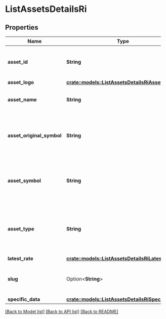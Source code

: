 # ListAssetsDetailsRi

## Properties

Name | Type | Description | Notes
------------ | ------------- | ------------- | -------------
**asset_id** | **String** | Defines the unique ID of the specific asset. | 
**asset_logo** | [**crate::models::ListAssetsDetailsRiAssetLogo**](ListAssetsDetailsRI_assetLogo.md) |  | 
**asset_name** | **String** | Specifies the name of the asset in question. | 
**asset_original_symbol** | **String** | Specifies the asset's original symbol as introduced by its founders. | 
**asset_symbol** | **String** | Specifies the asset's unique symbol in the Crypto APIs listings. | 
**asset_type** | **String** | Defines the type of the supported asset. This could be either \"crypto\" or \"fiat\". | 
**latest_rate** | [**crate::models::ListAssetsDetailsRiLatestRate**](ListAssetsDetailsRI_latestRate.md) |  | 
**slug** | Option<**String**> | Asset`s unique slug string in Crypto APIs listings | [optional]
**specific_data** | [**crate::models::ListAssetsDetailsRiSpecificData**](ListAssetsDetailsRISpecificData.md) |  | 

[[Back to Model list]](../README.md#documentation-for-models) [[Back to API list]](../README.md#documentation-for-api-endpoints) [[Back to README]](../README.md)


